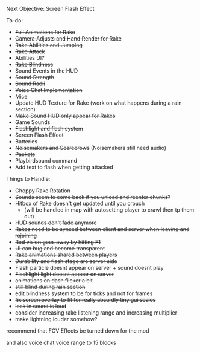 Next Objective:
Screen Flash Effect

To-do:
- ~~Full Animations for Rake~~
- ~~Camera Adjusts and Hand Render for Rake~~
- ~~Rake Abilities and Jumping~~
- ~~Rake Attack~~
- Abilities UI?
- ~~Rake Blindness~~
- ~~Sound Events in the HUD~~
- ~~Sound Strength~~
- ~~Sound Radii~~
- ~~Voice Chat Implementation~~
- Mice
- ~~Update HUD Texture for Rake~~ (work on what happens during a rain section)
- ~~Make Sound HUD only appear for Rakes~~
- Game Sounds
- ~~Flashlight and flash system~~
- ~~Screen Flash Effect~~
- ~~Batteries~~
- ~~Noisemakers and Scarecrows~~ (Noisemakers still need audio)
- ~~Packets~~
- Playbirdsound command
- Add text to flash when getting attacked


Things to Handle:
- ~~Choppy Rake Rotation~~
- ~~Sounds seem to come back if you unload and reenter chunks?~~
- Hitbox of Rake doesn't get updated until you crouch
  - (will be handled in map with autosetting player to crawl then tp them out)
- ~~HUD sounds don't fade anymore~~
- ~~Rakes need to be synced between client and server when leaving and rejoining~~
- ~~Red vision goes away by hitting F1~~
- ~~UI can bug and become transparent~~
- ~~Rake animations shared between players~~
- ~~Durability and flash stage are server side~~
- Flash particle doesnt appear on server + sound doesnt play
- ~~Flashlight light doesnt appear on server~~
- ~~animations on dash flicker a bit~~
- ~~still blind during rain section~~
- edit blindness system to be for ticks and not for frames
- ~~fix screen overlay to fit for really absurdly tiny gui scales~~
- ~~lock in sound is loud~~
- consider increasing rake listening range and increasing multiplier
- make lightning louder somehow?

recommend that FOV Effects be turned down for the mod 

and also voice chat voice range to 15 blocks